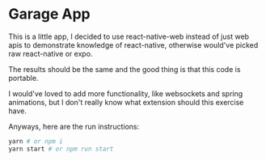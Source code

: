 # Garage App

This is a little app, I decided to use react-native-web
instead of just web apis to demonstrate knowledge of react-native,
otherwise would've picked raw react-native or expo.

The results should be the same and the good thing is that this code is portable.

I would've loved to add more functionality, like websockets and spring animations,
but I don't really know what extension should this exercise have.

Anyways, here are the run instructions:

```bash
yarn # or npm i
yarn start # or npm run start
```
